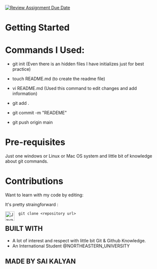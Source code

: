 [![Review Assignment Due Date](https://classroom.github.com/assets/deadline-readme-button-22041afd0340ce965d47ae6ef1cefeee28c7c493a6346c4f15d667ab976d596c.svg)](https://classroom.github.com/a/KmPbWu2y)


# Getting Started



# Commands I Used:

- git init (Even there is an hidden files I have initializes just for best practice)

- touch README.md (to create the readme file)

- vi README.md (Used this command to edit changes and add information)

- git add .

- git commit -m "READEME"

- git push origin main


# Pre-requisites

Just one windows or Linux or Mac OS system and little bit of knowledge about git commands.

# Contributions

Want to learn with my code by editing:

It's pretty straingforward :

<img align="left" alt="Java" width="30px" style="padding-right:10px;" src="https://cdn.jsdelivr.net/gh/devicons/devicon/icons/git/git-original.svg" />


```git clone <repository url>```

## BUILT WITH

* A lot of interest and respect with little bit Git & Github Knowledge.
* An International Student @NORTHEASTERN_UNIVERSITY

## MADE BY SAI KALYAN